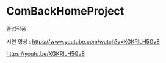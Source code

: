 # ComBackHomeProject
졸업작품

시연 영상 : https://www.youtube.com/watch?v=XGKRlLH5Gv8



https://youtu.be/XGKRlLH5Gv8
